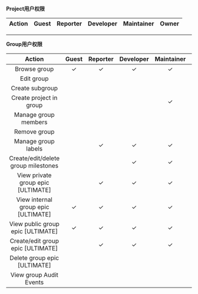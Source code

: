 **Project用户权限**

|Action|Guest|Reporter|Developer|Maintainer|Owner|
| :--: | :--: | :--: | :--: | :--: | :--: |

****

**Group用户权限**

|Action|Guest|Reporter|Developer|Maintainer|Owner|
| :--: | :--: | :--: | :--: | :--: | :--: |
|	Browse group	      |	✓	      |	✓	      |	✓	      |	✓	      |	✓|
|	Edit group	      |		      |		      |		      |		      |	✓|
|	Create subgroup	      |		      |		      |		      |		      |	✓|
|	Create project in group	      |		      |		      |		      |	✓	      |	✓|
|	Manage group members	      |		      |		      |		      |		      |	✓|
|	Remove group	      |		      |		      |		      |		      |	✓|
|	Manage group labels	      |		      |	✓	      |	✓	      |	✓	      |	✓|
|	Create/edit/delete group milestones	      |		      |		      |	✓	      |	✓	      |	✓|
|	View private group epic [ULTIMATE]	      |		      |	✓	      |	✓	      |	✓	      |	✓|
|	View internal group epic [ULTIMATE]	      |	✓	      |	✓	      |	✓	      |	✓	      |	✓|
|	View public group epic [ULTIMATE]	      |	✓	      |	✓	      |	✓	      |	✓	      |	✓|
|	Create/edit group epic [ULTIMATE]	      |		      |	✓	      |	✓	      |	✓	      |	✓|
|	Delete group epic [ULTIMATE]	      |		      |		      |		      |		      |	✓|
|	View group Audit Events	      |		      |		      |		      |		      |	✓|



